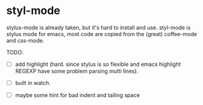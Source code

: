 styl-mode
=========
stylus-mode is already taken, but it's hard to install and use.
styl-mode is stylus mode for emacs, most code are copied from the (great) coffee-mode and css-mode.

TODO:

- [ ] add highlight (hard. since stylus is so flexible and emacs highlight REGEXP have some problem parsing multi lines).
- [ ] built in watch.
- [ ] maybe some hint for bad indent and tailing space

